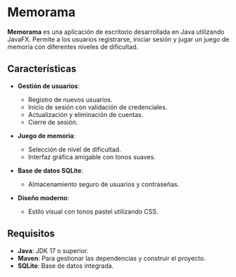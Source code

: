 # Memorama

**Memorama** es una aplicación de escritorio desarrollada en Java utilizando JavaFX. Permite a los usuarios registrarse, iniciar sesión y jugar un juego de memoria con diferentes niveles de dificultad.

## Características

- **Gestión de usuarios**:
  - Registro de nuevos usuarios.
  - Inicio de sesión con validación de credenciales.
  - Actualización y eliminación de cuentas.
  - Cierre de sesión.

- **Juego de memoria**:
  - Selección de nivel de dificultad.
  - Interfaz gráfica amigable con tonos suaves.

- **Base de datos SQLite**:
  - Almacenamiento seguro de usuarios y contraseñas.

- **Diseño moderno**:
  - Estilo visual con tonos pastel utilizando CSS.

## Requisitos

- **Java**: JDK 17 o superior.
- **Maven**: Para gestionar las dependencias y construir el proyecto.
- **SQLite**: Base de datos integrada.
